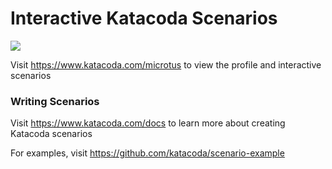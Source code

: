 # Interactive Katacoda Scenarios

[![](http://shields.katacoda.com/katacoda/microtus/count.svg)](https://www.katacoda.com/microtus "Get your profile on Katacoda.com")

Visit https://www.katacoda.com/microtus to view the profile and interactive scenarios

### Writing Scenarios
Visit https://www.katacoda.com/docs to learn more about creating Katacoda scenarios

For examples, visit https://github.com/katacoda/scenario-example
